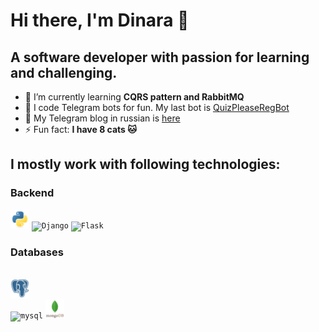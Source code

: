 # Hi there, I'm Dinara 👋

## A software developer with passion for learning and challenging.

- 🌱 I’m currently learning **CQRS pattern and RabbitMQ**
- 🤖 I code Telegram bots for fun. My last bot is <a href="https://t.me/QuizPleaseRegBot">QuizPleaseRegBot</a>
- 📓 My Telegram blog in russian is <a href="https://t.me/oftomorrow_blog">here</a>
- ⚡ Fun fact: **I have 8 cats 🐱**

## I mostly work with following technologies:

### Backend

<code><img src="https://raw.githubusercontent.com/devicons/devicon/master/icons/python/python-original.svg" alt="Python" width="30" height="30"/></code>
<code><img src="https://www.djangoproject.com/m/img/logos/django-logo-positive.svg" alt="Django" width="30" height="30"/></code>
<code><img src="https://www.vectorlogo.zone/logos/pocoo_flask/pocoo_flask-icon.svg" alt="Flask" width="30" height="30"/></code>

### Databases

<code> <img src="https://raw.githubusercontent.com/devicons/devicon/master/icons/postgresql/postgresql-plain.svg" alt="postgresql" width="30" height="30"/></code>
<code> <img src="https://www.mysql.com/common/logos/logo-mysql-170x115.png" alt="mysql" height="30"/></code>
<code><img src="https://raw.githubusercontent.com/devicons/devicon/master/icons/mongodb/mongodb-original-wordmark.svg" alt="mongodb" width="30" height="30"/></code>

<!--
**oftomorrow/oftomorrow** is a ✨ _special_ ✨ repository because its `README.md` (this file) appears on your GitHub profile.

Here are some ideas to get you started:

- 🔭 I’m currently working on ...
- 👯 I’m looking to collaborate on ...
- 🤔 I’m looking for help with ...
- 💬 Ask me about ...
- 📫 How to reach me: 
- 😄 Pronouns: ...
-->
